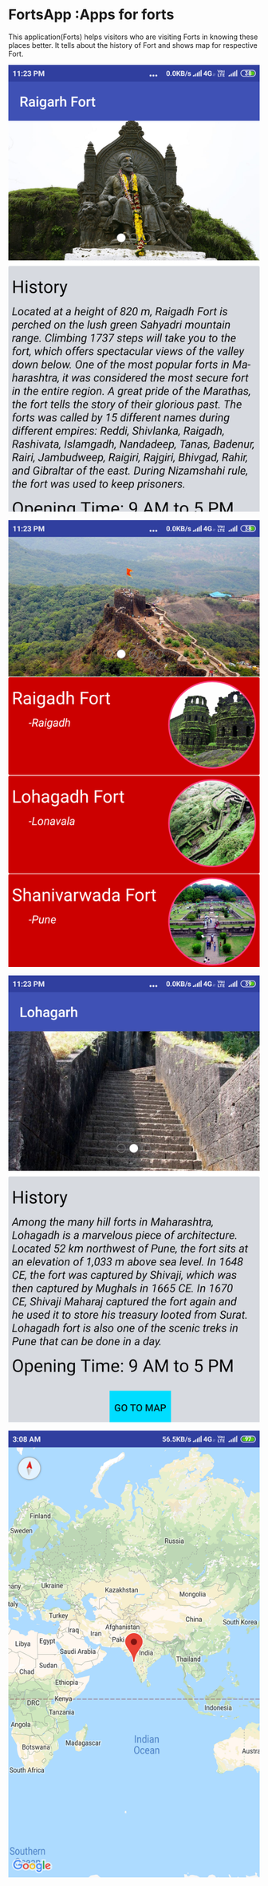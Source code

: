 # FortsApp :Apps for forts

This application(Forts) helps visitors who are visiting Forts in knowing these places better. It tells about the history of Fort and shows map for respective Fort.

![Image description](https://github.com/rohitbhamu/FortsApp/blob/master/For%20Readme/Screenshot_2019-09-26-23-23-27-507_com.example.rohitkumarbhamu.fortsapp.png)

![Image description](https://github.com/rohitbhamu/FortsApp/blob/master/For%20Readme/Screenshot_2019-09-26-23-23-21-564_com.example.rohitkumarbhamu.fortsapp.png)

![Image description](https://github.com/rohitbhamu/FortsApp/blob/master/For%20Readme/Screenshot_2019-09-26-23-23-49-190_com.example.rohitkumarbhamu.fortsapp.png)

![Image description](https://github.com/rohitbhamu/FortsApp/blob/master/For%20Readme/Screenshot_2019-09-27-03-08-54-653_com.example.rohitkumarbhamu.fortsapp.png)

